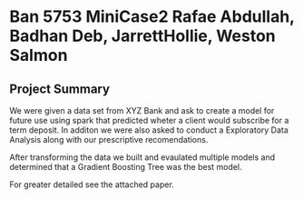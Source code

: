# Ban 5753 MiniCase2 Rafae Abdullah, Badhan Deb, JarrettHollie, Weston Salmon

## Project Summary

We were given a data set from XYZ Bank and ask to create a model  for future use using spark that predicted wheter a client would subscribe for a term deposit. In additon we were also asked to conduct a Exploratory Data Analysis along with our prescriptive recomendations. 

After transforming the data we built and evaulated multiple models and determined that a Gradient Boosting Tree was the best model. 

For greater detailed see the attached paper.

